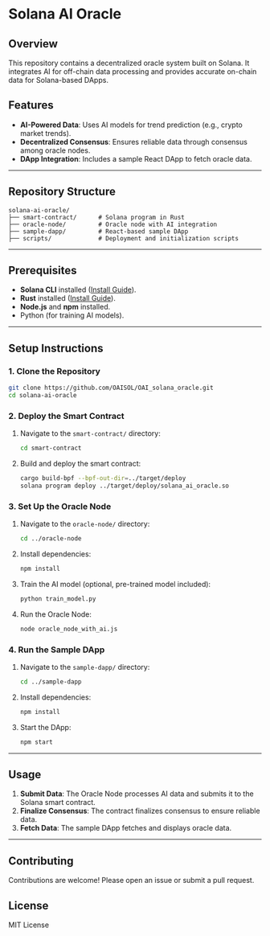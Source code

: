 
# Solana AI Oracle

## Overview
This repository contains a decentralized oracle system built on Solana. It integrates AI for off-chain data processing and provides accurate on-chain data for Solana-based DApps.

## Features
- **AI-Powered Data**: Uses AI models for trend prediction (e.g., crypto market trends).
- **Decentralized Consensus**: Ensures reliable data through consensus among oracle nodes.
- **DApp Integration**: Includes a sample React DApp to fetch oracle data.

---

## Repository Structure

```
solana-ai-oracle/
├── smart-contract/      # Solana program in Rust
├── oracle-node/         # Oracle node with AI integration
├── sample-dapp/         # React-based sample DApp
├── scripts/             # Deployment and initialization scripts
```

---

## Prerequisites
- **Solana CLI** installed ([Install Guide](https://docs.solana.com/cli/install-solana-cli-tools)).
- **Rust** installed ([Install Guide](https://www.rust-lang.org/tools/install)).
- **Node.js** and **npm** installed.
- Python (for training AI models).

---

## Setup Instructions

### 1. Clone the Repository
```bash
git clone https://github.com/OAISOL/OAI_solana_oracle.git
cd solana-ai-oracle
```

### 2. Deploy the Smart Contract
1. Navigate to the `smart-contract/` directory:
   ```bash
   cd smart-contract
   ```
2. Build and deploy the smart contract:
   ```bash
   cargo build-bpf --bpf-out-dir=../target/deploy
   solana program deploy ../target/deploy/solana_ai_oracle.so
   ```

### 3. Set Up the Oracle Node
1. Navigate to the `oracle-node/` directory:
   ```bash
   cd ../oracle-node
   ```
2. Install dependencies:
   ```bash
   npm install
   ```
3. Train the AI model (optional, pre-trained model included):
   ```bash
   python train_model.py
   ```
4. Run the Oracle Node:
   ```bash
   node oracle_node_with_ai.js
   ```

### 4. Run the Sample DApp
1. Navigate to the `sample-dapp/` directory:
   ```bash
   cd ../sample-dapp
   ```
2. Install dependencies:
   ```bash
   npm install
   ```
3. Start the DApp:
   ```bash
   npm start
   ```

---

## Usage
1. **Submit Data**: The Oracle Node processes AI data and submits it to the Solana smart contract.
2. **Finalize Consensus**: The contract finalizes consensus to ensure reliable data.
3. **Fetch Data**: The sample DApp fetches and displays oracle data.

---

## Contributing
Contributions are welcome! Please open an issue or submit a pull request.

## License
MIT License
